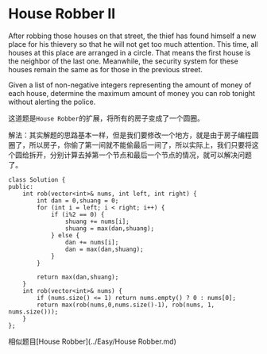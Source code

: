 House Robber II
======
After robbing those houses on that street, the thief has found himself a new place for his thievery so that he will not get too much attention. This time, all houses at this place are arranged in a circle. That means the first house is the neighbor of the last one. Meanwhile, the security system for these houses remain the same as for those in the previous street.

Given a list of non-negative integers representing the amount of money of each house, determine the maximum amount of money you can rob tonight without alerting the police.

这道题是`House Robber`的扩展，将所有的房子变成了一个圆圈。

解法：其实解题的思路基本一样，但是我们要修改一个地方，就是由于房子编程圆圈了，所以房子，你偷了第一间就不能偷最后一间了，所以实际上，我们只要将这个圆给拆开，分别计算去掉第一个节点和最后一个节点的情况，就可以解决问题了。

```
class Solution {
public:
    int rob(vector<int>& nums, int left, int right) {
        int dan = 0,shuang = 0;
        for (int i = left; i < right; i++) {
            if (i%2 == 0) {
                shuang += nums[i];
                shuang = max(dan,shuang);
            } else {
                dan += nums[i];
                dan = max(dan,shuang);
            }
        }

        return max(dan,shuang);
    }
    int rob(vector<int>& nums) {
        if (nums.size() <= 1) return nums.empty() ? 0 : nums[0];
        return max(rob(nums,0,nums.size()-1), rob(nums, 1, nums.size()));
    }
};
```

相似题目[House Robber](../Easy/House Robber.md)
